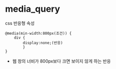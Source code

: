 # media_query
css 반응형 속성
<style>...</style>
    @media(min-width:800px(조건)) {
        div {
            display:none;(반응)
            }
    }
- 웹 창의 너비가 800px보다 크면 보이지 않게 하는 반응
